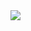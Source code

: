 <img align="right" src="https://visitor-badge.laobi.icu/badge?page_id=HimanshuJain04.HimanshuJain04 " />
